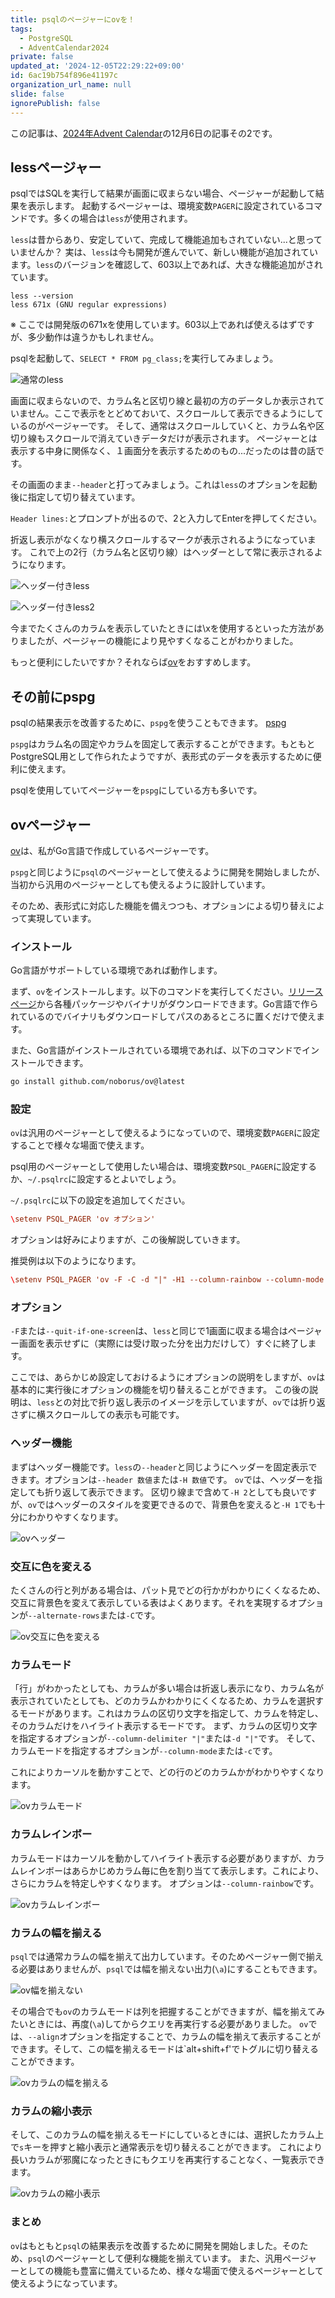 ```yaml
---
title: psqlのページャーにovを！
tags:
  - PostgreSQL
  - AdventCalendar2024
private: false
updated_at: '2024-12-05T22:29:22+09:00'
id: 6ac19b754f896e41197c
organization_url_name: null
slide: false
ignorePublish: false
---
```

この記事は、[2024年Advent Calendar](https://qiita.com/advent-calendar/2024/postgresql)の12月6日の記事その2です。

## lessページャー

psqlではSQLを実行して結果が画面に収まらない場合、ページャーが起動して結果を表示します。
起動するページャーは、環境変数`PAGER`に設定されているコマンドです。多くの場合は`less`が使用されます。

`less`は昔からあり、安定していて、完成して機能追加もされていない...と思っていませんか？
実は、`less`は今も開発が進んでいて、新しい機能が追加されています。`less`のバージョンを確認して、603以上であれば、大きな機能追加がされています。

```console
less --version
less 671x (GNU regular expressions)
```

※ ここでは開発版の671xを使用しています。603以上であれば使えるはずですが、多少動作は違うかもしれません。

psqlを起動して、`SELECT * FROM pg_class;`を実行してみましょう。

![通常のless](https://qiita-image-store.s3.ap-northeast-1.amazonaws.com/0/18555/d3442a41-eb9a-f32b-6444-c464c44d2a2e.png)

画面に収まらないので、カラム名と区切り線と最初の方のデータしか表示されていません。ここで表示をとどめておいて、スクロールして表示できるようにしているのがページャーです。
そして、通常はスクロールしていくと、カラム名や区切り線もスクロールで消えていきデータだけが表示されます。
ページャーとは表示する中身に関係なく、１画面分を表示するためのもの...だったのは昔の話です。

その画面のまま`--header`と打ってみましょう。これは`less`のオプションを起動後に指定して切り替えています。

`Header lines:`とプロンプトが出るので、2と入力してEnterを押してください。

折返し表示がなくなり横スクロールするマークが表示されるようになっています。
これで上の2行（カラム名と区切り線）はヘッダーとして常に表示されるようになります。

![ヘッダー付きless](https://qiita-image-store.s3.ap-northeast-1.amazonaws.com/0/18555/d07ec2c8-ab09-3870-d1c9-2eef9602cef8.png)

![ヘッダー付きless2](https://qiita-image-store.s3.ap-northeast-1.amazonaws.com/0/18555/58d6ac07-55eb-3890-2a7f-a04bc78f538a.png)

今までたくさんのカラムを表示していたときには\xを使用するといった方法がありましたが、ページャーの機能により見やすくなることがわかりました。

もっと便利にしたいですか？それならば[ov](https://github.com/noborus/ov)をおすすめします。

## その前にpspg

psqlの結果表示を改善するために、`pspg`を使うこともできます。
[pspg](https://github.com/okbob/pspg)

`pspg`はカラム名の固定やカラムを固定して表示することができます。もともとPostgreSQL用として作られたようですが、表形式のデータを表示するために便利に使えます。

psqlを使用していてページャーを`pspg`にしている方も多いです。

## ovページャー

[ov](https://github.com/noborus/ov)は、私がGo言語で作成しているページャーです。

`pspg`と同じように`psql`のページャーとして使えるように開発を開始しましたが、当初から汎用のページャーとしても使えるように設計しています。

そのため、表形式に対応した機能を備えつつも、オプションによる切り替えによって実現しています。

### インストール

Go言語がサポートしている環境であれば動作します。

まず、`ov`をインストールします。以下のコマンドを実行してください。[リリースページ](https://github.com/noborus/ov/releases)から各種パッケージやバイナリがダウンロードできます。Go言語で作られているのでバイナリもダウンロードしてパスのあるところに置くだけで使えます。

また、Go言語がインストールされている環境であれば、以下のコマンドでインストールできます。

```sh
go install github.com/noborus/ov@latest
```

### 設定

`ov`は汎用のページャーとして使えるようになっていので、環境変数`PAGER`に設定することで様々な場面で使えます。

psql用のページャーとして使用したい場合は、環境変数`PSQL_PAGER`に設定するか、`~/.psqlrc`に設定するとよいでしょう。

`~/.psqlrc`に以下の設定を追加してください。

```rc
\setenv PSQL_PAGER 'ov オプション'
```

オプションは好みによりますが、この後解説していきます。

推奨例は以下のようになります。

```rc
\setenv PSQL_PAGER 'ov -F -C -d "|" -H1 --column-rainbow --column-mode --align'
```

### オプション

`-F`または`--quit-if-one-screen`は、`less`と同じで1画面に収まる場合はページャー画面を表示せずに（実際には受け取った分を出力だけして）すぐに終了します。

ここでは、あらかじめ設定しておけるようにオプションの説明をしますが、`ov`は基本的に実行後にオプションの機能を切り替えることができます。
この後の説明は、`less`との対比で折り返し表示のイメージを示していますが、`ov`では折り返さずに横スクロールしての表示も可能です。

### ヘッダー機能

まずはヘッダー機能です。`less`の`--header`と同じようにヘッダーを固定表示できます。オプションは`--header 数値`または`-H 数値`です。
`ov`では、ヘッダーを指定しても折り返して表示できます。
区切り線まで含めて`-H 2`としても良いですが、`ov`ではヘッダーのスタイルを変更できるので、背景色を変えると`-H 1`でも十分にわかりやすくなります。

![ovヘッダー](https://qiita-image-store.s3.ap-northeast-1.amazonaws.com/0/18555/2dbda902-f927-7d81-7a78-96ec56a1a358.png)

### 交互に色を変える

たくさんの行と列がある場合は、パット見でどの行かがわかりにくくなるため、交互に背景色を変えて表示している表はよくあります。それを実現するオプションが`--alternate-rows`または`-C`です。

![ov交互に色を変える](https://qiita-image-store.s3.ap-northeast-1.amazonaws.com/0/18555/fe4b9dcc-e714-a96a-8c81-66e97ee01958.png)

### カラムモード

「行」がわかったとしても、カラムが多い場合は折返し表示になり、カラム名が表示されていたとしても、どのカラムかわかりにくくなるため、カラムを選択するモードがあります。これはカラムの区切り文字を指定して、カラムを特定し、そのカラムだけをハイライト表示するモードです。
まず、カラムの区切り文字を指定するオプションが`--column-delimiter "|"`または`-d "|"`です。
そして、カラムモードを指定するオプションが`--column-mode`または`-c`です。

これによりカーソルを動かすことで、どの行のどのカラムかがわかりやすくなります。

![ovカラムモード](https://qiita-image-store.s3.ap-northeast-1.amazonaws.com/0/18555/e29bd5f5-eb1a-8d4b-36b9-d2008ef3856d.png)

### カラムレインボー

カラムモードはカーソルを動かしてハイライト表示する必要がありますが、カラムレインボーはあらかじめカラム毎に色を割り当てて表示します。これにより、さらにカラムを特定しやすくなります。
オプションは`--column-rainbow`です。

![ovカラムレインボー](https://qiita-image-store.s3.ap-northeast-1.amazonaws.com/0/18555/652e376c-b97b-8449-f30f-d6afbbe8e8e7.png)

### カラムの幅を揃える

`psql`では通常カラムの幅を揃えて出力しています。そのためページャー側で揃える必要はありませんが、`psql`では幅を揃えない出力(`\a`)にすることもできます。

![ov幅を揃えない](https://qiita-image-store.s3.ap-northeast-1.amazonaws.com/0/18555/fc0a59b7-c148-d6ef-feaf-24e4491975f3.png)

その場合でも`ov`のカラムモードは列を把握することができますが、幅を揃えてみたいときには、再度(`\a`)してからクエリを再実行する必要がありました。
`ov`では、`--align`オプションを指定することで、カラムの幅を揃えて表示することができます。そして、この幅を揃えるモードは`alt+shift+f'でトグルに切り替えることができます。

![ovカラムの幅を揃える](https://qiita-image-store.s3.ap-northeast-1.amazonaws.com/0/18555/2398d1ec-c21e-9d92-23cb-d260345f03b7.png)

### カラムの縮小表示

そして、このカラムの幅を揃えるモードにしているときには、選択したカラム上で`s`キーを押すと縮小表示と通常表示を切り替えることができます。
これにより長いカラムが邪魔になったときにもクエリを再実行することなく、一覧表示できます。

![ovカラムの縮小表示](https://qiita-image-store.s3.ap-northeast-1.amazonaws.com/0/18555/265292e2-7571-4e29-c219-4cd1d157d37a.png)

### まとめ

`ov`はもともと`psql`の結果表示を改善するために開発を開始しました。そのため、`psql`のページャーとして便利な機能を揃えています。
また、汎用ページャーとしての機能も豊富に備えているため、様々な場面で使えるページャーとして使えるようになっています。
